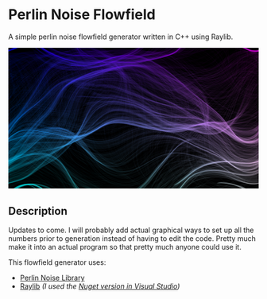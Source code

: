 # Perlin Noise Flowfield

A simple perlin noise flowfield generator written in C++ using Raylib.

![Preview](/images/image1.png)

## Description

Updates to come. I will probably add actual graphical ways to set up all the numbers prior to generation instead of having to edit the code. Pretty much make it into an actual program so that pretty much anyone could use it.

This flowfield generator uses:
- [Perlin Noise Library](https://github.com/Reputeless/PerlinNoise)
- [Raylib](https://github.com/raysan5/raylib) *(I used the [Nuget version in Visual Studio](https://www.nuget.org/packages/raylib/))*
